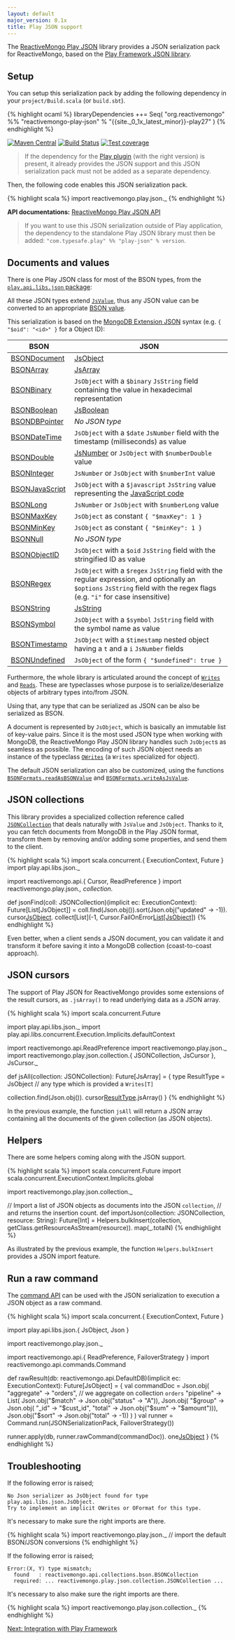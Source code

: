 ```yaml
---
layout: default
major_version: 0.1x
title: Play JSON support
---
```


The [ReactiveMongo Play JSON](https://github.com/reactivemongo/reactivemongo-play-json) library provides a JSON serialization pack for ReactiveMongo, based on the [Play Framework JSON library](https://www.playframework.com/documentation/latest/ScalaJson).

## Setup

You can setup this serialization pack by adding the following dependency in your `project/Build.scala` (or `build.sbt`).

{% highlight ocaml %}
libraryDependencies ++= Seq(
  "org.reactivemongo" %% "reactivemongo-play-json" % "{{site._0_1x_latest_minor}}-play27"
)
{% endhighlight %}

[![Maven Central](https://maven-badges.herokuapp.com/maven-central/org.reactivemongo/reactivemongo-play-json_{{site._0_1x_scala_major}}/badge.svg)](https://maven-badges.herokuapp.com/maven-central/org.reactivemongo/reactivemongo-play-json_{{site._0_1x_scala_major}}/) 
[![Build Status](https://travis-ci.org/ReactiveMongo/ReactiveMongo-Play-Json.svg?branch=master)](https://travis-ci.org/ReactiveMongo/ReactiveMongo-Play-Json) 
[![Test coverage](https://img.shields.io/badge/coverage-69%25-green.svg)](https://reactivemongo.github.io/ReactiveMongo-Play-Json/coverage/{{site._0_1x_latest_minor}}/)

> If the dependency for the [Play plugin](../tutorial/play.html) (with the right version) is present, it already provides the JSON support and this JSON serialization pack must not be added as a separate dependency.

Then, the following code enables this JSON serialization pack.

{% highlight scala %}
import reactivemongo.play.json._
{% endhighlight %}

**API documentations:** [ReactiveMongo Play JSON API](https://oss.sonatype.org/service/local/repositories/releases/archive/org/reactivemongo/reactivemongo-play-json_{{site._0_1x_scala_major}}/{{site._0_1x_latest_minor}}-play27/reactivemongo-play-json_{{site._0_1x_scala_major}}-{{site._0_1x_latest_minor}}-play27-javadoc.jar/!/index.html)

> If you want to use this JSON serialization outside of Play application, the dependency to the standalone Play JSON library must then be added: `"com.typesafe.play" %% "play-json" % version`.

## Documents and values

There is one Play JSON class for most of the BSON types, from the [`play.api.libs.json` package](https://www.playframework.com/documentation/latest/api/scala/index.html#play.api.libs.json.package):

All these JSON types extend [`JsValue`](https://www.playframework.com/documentation/latest/api/scala/index.html#play.api.libs.json.JsValue), thus any JSON value can be converted to an appropriate [BSON value](../../api/reactivemongo/bson/BSONValue.html).

This serialization is based on the [MongoDB Extension JSON](https://docs.mongodb.com/manual/reference/mongodb-extended-json/) syntax (e.g. `{ "$oid": "<id>" }` for a Object ID):

| BSON | JSON |
| -----| ---- |
| [BSONDocument](../../api/reactivemongo/bson/BSONDocument.html) | [JsObject](https://www.playframework.com/documentation/latest/api/scala/index.html#play.api.libs.json.JsObject) |
| [BSONArray](../../api/reactivemongo/bson/BSONArray.html) | [JsArray](https://www.playframework.com/documentation/latest/api/scala/index.html#play.api.libs.json.JsArray) |
| [BSONBinary](../../api/reactivemongo/bson/BSONBinary.html) | `JsObject` with a `$binary` `JsString` field containing the value in hexadecimal representation |
| [BSONBoolean](../../api/reactivemongo/bson/BSONBoolean.html) | [JsBoolean](https://www.playframework.com/documentation/latest/api/scala/index.html#play.api.libs.json.JsBoolean) |
| [BSONDBPointer](../../api/reactivemongo/bson/BSONDBPointer.html) | *No JSON type* |
| [BSONDateTime](../../api/reactivemongo/bson/BSONDateTime.html) | `JsObject` with a `$date` `JsNumber` field with the timestamp (milliseconds) as value |
| [BSONDouble](../../api/reactivemongo/bson/BSONDouble.html) | [JsNumber](https://www.playframework.com/documentation/latest/api/scala/index.html#play.api.libs.json.JsNumber) or `JsObject` with `$numberDouble` value |
| [BSONInteger](../../api/reactivemongo/bson/BSONInteger.html) | `JsNumber` or `JsObject` with `$numberInt` value |
| [BSONJavaScript](../../api/reactivemongo/bson/BSONJavaScript.html) | `JsObject` with a `$javascript` `JsString` value representing the [JavaScript code](../../api/reactivemongo/bson/BSONJavaScript#value:String) |
| [BSONLong](../../api/reactivemongo/bson/BSONLong.html) | `JsNumber` or `JsObject` with `$numberLong` value |
| [BSONMaxKey](../../api/reactivemongo/bson/BSONMaxKey$.html) | `JsObject` as constant `{ "$maxKey": 1 }` |
[BSONMinKey](../../api/reactivemongo/bson/BSONMinKey$.html) | `JsObject` as constant `{ "$minKey": 1 }` |
| [BSONNull](../../api/reactivemongo/bson/BSONNull$.html) | *No JSON type* |
| [BSONObjectID](../../api/reactivemongo/bson/BSONObjectID.html) | `JsObject` with a `$oid` `JsString` field with the stringified ID as value |
[BSONRegex](../../api/reactivemongo/bson/BSONRegex.html) | `JsObject` with a `$regex` `JsString` field with the regular expression, and optionally an `$options` `JsString` field with the regex flags (e.g. `"i"` for case insensitive) |
| [BSONString](../../api/reactivemongo/bson/BSONString.html) | [JsString](https://www.playframework.com/documentation/latest/api/scala/index.html#play.api.libs.json.JsString) |
| [BSONSymbol](../../api/reactivemongo/bson/BSONSymbol.html) | `JsObject` with a `$symbol` `JsString` field with the symbol name as value |
| [BSONTimestamp](../../api/reactivemongo/bson/BSONTimestamp.html) | `JsObject` with a `$timestamp` nested object having a `t` and a `i` `JsNumber` fields |
| [BSONUndefined](../../api/reactivemongo/bson/BSONUndefined$.html) | `JsObject` of the form `{ "$undefined": true }` |

Furthermore, the whole library is articulated around the concept of [`Writes`](https://www.playframework.com/documentation/latest/api/scala/index.html#play.api.libs.json.Writes) and [`Reads`](https://www.playframework.com/documentation/latest/api/scala/index.html#play.api.libs.json.Reads). These are typeclasses whose purpose is to serialize/deserialize objects of arbitrary types into/from JSON.

Using that, any type that can be serialized as JSON can be also be serialized as BSON.

A document is represented by `JsObject`, which is basically an immutable list of key-value pairs. Since it is the most used JSON type when working with MongoDB, the ReactiveMongo Play JSON library handles such `JsObject`s as seamless as possible. The encoding of such JSON object needs an instance of the typeclass [`OWrites`](https://www.playframework.com/documentation/latest/api/scala/index.html#play.api.libs.json.OWrites) (a `Writes` specialized for object).

The default JSON serialization can also be customized, using the functions [`BSONFormats.readAsBSONValue`](https://oss.sonatype.org/service/local/repositories/releases/archive/org/reactivemongo/reactivemongo-play-json_{{site._0_1x_scala_major}}/{{site._0_1x_latest_minor}}/reactivemongo-play-json_{{site._0_1x_scala_major}}-{{site._0_1x_latest_minor}}-javadoc.jar/!/index.html#reactivemongo.play.json.BSONFormats$@readAsBSONValue(json:play.api.libs.json.JsValue)(implicitstring:BSONFormats.this.PartialReads[reactivemongo.bson.BSONString],implicitobjectID:BSONFormats.this.PartialReads[reactivemongo.bson.BSONObjectID],implicitjavascript:BSONFormats.this.PartialReads[reactivemongo.bson.BSONJavaScript],implicitdateTime:BSONFormats.this.PartialReads[reactivemongo.bson.BSONDateTime],implicittimestamp:BSONFormats.this.PartialReads[reactivemongo.bson.BSONTimestamp],implicitbinary:BSONFormats.this.PartialReads[reactivemongo.bson.BSONBinary],implicitregex:BSONFormats.this.PartialReads[reactivemongo.bson.BSONRegex],implicitdouble:BSONFormats.this.PartialReads[reactivemongo.bson.BSONDouble],implicitinteger:BSONFormats.this.PartialReads[reactivemongo.bson.BSONInteger],implicitlong:BSONFormats.this.PartialReads[reactivemongo.bson.BSONLong],implicitboolean:BSONFormats.this.PartialReads[reactivemongo.bson.BSONBoolean],implicitminKey:BSONFormats.this.PartialReads[reactivemongo.bson.BSONMinKey.type],implicitmaxKey:BSONFormats.this.PartialReads[reactivemongo.bson.BSONMaxKey.type],implicitbnull:BSONFormats.this.PartialReads[reactivemongo.bson.BSONNull.type],implicitsymbol:BSONFormats.this.PartialReads[reactivemongo.bson.BSONSymbol],implicitarray:BSONFormats.this.PartialReads[reactivemongo.bson.BSONArray],implicitdoc:BSONFormats.this.PartialReads[reactivemongo.bson.BSONDocument],implicitundef:BSONFormats.this.PartialReads[reactivemongo.bson.BSONUndefined.type]):play.api.libs.json.JsResult[reactivemongo.bson.BSONValue]) and [`BSONFormats.writeAsJsValue`](https://oss.sonatype.org/service/local/repositories/releases/archive/org/reactivemongo/reactivemongo-play-json_{{site._0_1x_scala_major}}/{{site._0_1x_latest_minor}}/reactivemongo-play-json_{{site._0_1x_scala_major}}-{{site._0_1x_latest_minor}}-javadoc.jar/!/index.html#reactivemongo.play.json.BSONFormats$@writeAsJsValue(bson:reactivemongo.bson.BSONValue)(implicitstring:BSONFormats.this.PartialWrites[reactivemongo.bson.BSONString],implicitobjectID:BSONFormats.this.PartialWrites[reactivemongo.bson.BSONObjectID],implicitjavascript:BSONFormats.this.PartialWrites[reactivemongo.bson.BSONJavaScript],implicitdateTime:BSONFormats.this.PartialWrites[reactivemongo.bson.BSONDateTime],implicittimestamp:BSONFormats.this.PartialWrites[reactivemongo.bson.BSONTimestamp],implicitbinary:BSONFormats.this.PartialWrites[reactivemongo.bson.BSONBinary],implicitregex:BSONFormats.this.PartialWrites[reactivemongo.bson.BSONRegex],implicitdouble:BSONFormats.this.PartialWrites[reactivemongo.bson.BSONDouble],implicitinteger:BSONFormats.this.PartialWrites[reactivemongo.bson.BSONInteger],implicitlong:BSONFormats.this.PartialWrites[reactivemongo.bson.BSONLong],implicitboolean:BSONFormats.this.PartialWrites[reactivemongo.bson.BSONBoolean],implicitminKey:BSONFormats.this.PartialWrites[reactivemongo.bson.BSONMinKey.type],implicitmaxKey:BSONFormats.this.PartialWrites[reactivemongo.bson.BSONMaxKey.type],implicitbnull:BSONFormats.this.PartialWrites[reactivemongo.bson.BSONNull.type],implicitsymbol:BSONFormats.this.PartialWrites[reactivemongo.bson.BSONSymbol],implicitarray:BSONFormats.this.PartialWrites[reactivemongo.bson.BSONArray],implicitdoc:BSONFormats.this.PartialWrites[reactivemongo.bson.BSONDocument],implicitundef:BSONFormats.this.PartialWrites[reactivemongo.bson.BSONUndefined.type]):play.api.libs.json.JsValue).

## JSON collections

This library provides a specialized collection reference called [`JSONCollection`](https://oss.sonatype.org/service/local/repositories/releases/archive/org/reactivemongo/reactivemongo-play-json_{{site._0_1x_scala_major}}/{{site._0_1x_latest_minor}}/reactivemongo-play-json_{{site._0_1x_scala_major}}-{{site._0_1x_latest_minor}}-javadoc.jar/!/index.html#reactivemongo.play.json.collection.JSONCollection) that deals naturally with `JsValue` and `JsObject`. Thanks to it, you can fetch documents from MongoDB in the Play JSON format, transform them by removing and/or adding some properties, and send them to the client.

{% highlight scala %}
import scala.concurrent.{ ExecutionContext, Future }
import play.api.libs.json._

import reactivemongo.api.{ Cursor, ReadPreference }
import reactivemongo.play.json._, collection._

def jsonFind(coll: JSONCollection)(implicit ec: ExecutionContext): Future[List[JsObject]] =
  coll.find(Json.obj()).sort(Json.obj("updated" -> -1)).
    cursor[JsObject](ReadPreference.Primary).
    collect[List](-1, Cursor.FailOnError[List[JsObject]]())
{% endhighlight %}

Even better, when a client sends a JSON document, you can validate it and transform it before saving it into a MongoDB collection (coast-to-coast approach).

## JSON cursors

The support of Play JSON for ReactiveMongo provides some extensions of the result cursors, as `.jsArray()` to read underlying data as a JSON array.

{% highlight scala %}
import scala.concurrent.Future

import play.api.libs.json._
import play.api.libs.concurrent.Execution.Implicits.defaultContext

import reactivemongo.api.ReadPreference
import reactivemongo.play.json._
import reactivemongo.play.json.collection.{
  JSONCollection, JsCursor
}, JsCursor._

def jsAll(collection: JSONCollection): Future[JsArray] = {
  type ResultType = JsObject // any type which is provided a `Writes[T]`

  collection.find(Json.obj()).
    cursor[ResultType](ReadPreference.Primary).jsArray()
}
{% endhighlight %}

In the previous example, the function `jsAll` will return a JSON array containing all the documents of the given collection (as JSON objects).

## Helpers

There are some helpers coming along with the JSON support.

{% highlight scala %}
import scala.concurrent.Future
import scala.concurrent.ExecutionContext.Implicits.global

import reactivemongo.play.json.collection._

// Import a list of JSON objects as documents into the JSON `collection`,
// and returns the insertion count.
def importJson(collection: JSONCollection, resource: String): Future[Int] =
  Helpers.bulkInsert(collection, getClass.getResourceAsStream(resource)).
    map(_.totalN)
{% endhighlight %}

As illustrated by the previous example, the function `Helpers.bulkInsert` provides a JSON import feature.

## Run a raw command

The [command API](../advanced-topics/commands.html) can be used with the JSON serialization to execution a JSON object as a raw command.

{% highlight scala %}
import scala.concurrent.{ ExecutionContext, Future }

import play.api.libs.json.{ JsObject, Json }

import reactivemongo.play.json._

import reactivemongo.api.{ ReadPreference, FailoverStrategy }
import reactivemongo.api.commands.Command

def rawResult(db: reactivemongo.api.DefaultDB)(implicit ec: ExecutionContext): Future[JsObject] = {
  val commandDoc = Json.obj(
    "aggregate" -> "orders", // we aggregate on collection `orders`
    "pipeline" -> List(
      Json.obj("$match" -> Json.obj("status" -> "A")),
      Json.obj(
        "$group" -> Json.obj(
          "_id" -> "$cust_id",
          "total" -> Json.obj("$sum" -> "$amount"))),
      Json.obj("$sort" -> Json.obj("total" -> -1))
    )
  )
  val runner = Command.run(JSONSerializationPack, FailoverStrategy())

  runner.apply(db, runner.rawCommand(commandDoc)).
    one[JsObject](ReadPreference.Primary)
}
{% endhighlight %}

## Troubleshooting

If the following error is raised;

    No Json serializer as JsObject found for type play.api.libs.json.JsObject.
    Try to implement an implicit OWrites or OFormat for this type.

It's necessary to make sure the right imports are there.

{% highlight scala %}
import reactivemongo.play.json._
// import the default BSON/JSON conversions
{% endhighlight %}

If the following error is raised;

    Error:(X, Y) type mismatch;
      found   : reactivemongo.api.collections.bson.BSONCollection
      required: ... reactivemongo.play.json.collection.JSONCollection ...

It's necessary to also make sure the right imports are there.

{% highlight scala %}
import reactivemongo.play.json.collection._
{% endhighlight %}

[Next: Integration with Play Framework](../tutorial/play.html)
